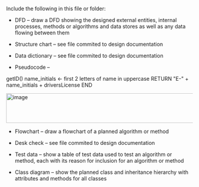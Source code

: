 Include the following in this file or folder:

- DFD – draw a DFD showing the designed external entities, internal processes, methods or
algorithms and data stores as well as any data flowing between them



- Structure chart – see file commited to design documentation


- Data dictionary – see file commited to design documentation


  
- Pseudocode –

getID()
    name_initials ← first 2 letters of name in uppercase
    RETURN "E-" + name_initials + driversLicense
END

<img width="797" height="80" alt="image" src="https://github.com/user-attachments/assets/28c03950-2bb1-4a60-a910-4361f7695a85" />



- Flowchart – draw a flowchart of a planned algorithm or method



- Desk check –  see file commited to design documentation





- Test data – show a table of test data used to test an algorithm or method, each with its
reason for inclusion for an algorithm or method



- Class diagram – show the planned class and inheritance hierarchy with attributes and
methods for all classes
